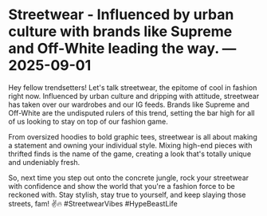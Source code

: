 # Streetwear - Influenced by urban culture with brands like Supreme and Off-White leading the way. — 2025-09-01

Hey fellow trendsetters! Let's talk streetwear, the epitome of cool in fashion right now. Influenced by urban culture and dripping with attitude, streetwear has taken over our wardrobes and our IG feeds. Brands like Supreme and Off-White are the undisputed rulers of this trend, setting the bar high for all of us looking to stay on top of our fashion game.

From oversized hoodies to bold graphic tees, streetwear is all about making a statement and owning your individual style. Mixing high-end pieces with thrifted finds is the name of the game, creating a look that's totally unique and undeniably fresh.

So, next time you step out onto the concrete jungle, rock your streetwear with confidence and show the world that you're a fashion force to be reckoned with. Stay stylish, stay true to yourself, and keep slaying those streets, fam! ✌️🔥 #StreetwearVibes #HypeBeastLife